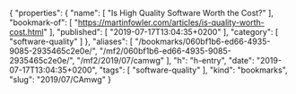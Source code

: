 {
  "properties": {
    "name": [
      "Is High Quality Software Worth the Cost?"
    ],
    "bookmark-of": [
      "https://martinfowler.com/articles/is-quality-worth-cost.html"
    ],
    "published": [
      "2019-07-17T13:04:35+0200"
    ],
    "category": [
      "software-quality"
    ]
  },
  "aliases": [
    "/bookmarks/060bf1b6-ed66-4935-9085-2935465c2e0e/",
    "/mf2/060bf1b6-ed66-4935-9085-2935465c2e0e/",
    "/mf2/2019/07/camwg"
  ],
  "h": "h-entry",
  "date": "2019-07-17T13:04:35+0200",
  "tags": [
    "software-quality"
  ],
  "kind": "bookmarks",
  "slug": "2019/07/CAmwg"
}
